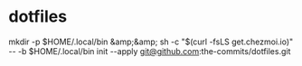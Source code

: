 # dotfiles
mkdir -p $HOME/.local/bin &amp;&amp; sh -c "$(curl -fsLS get.chezmoi.io)" -- -b $HOME/.local/bin init --apply git@github.com:the-commits/dotfiles.git
